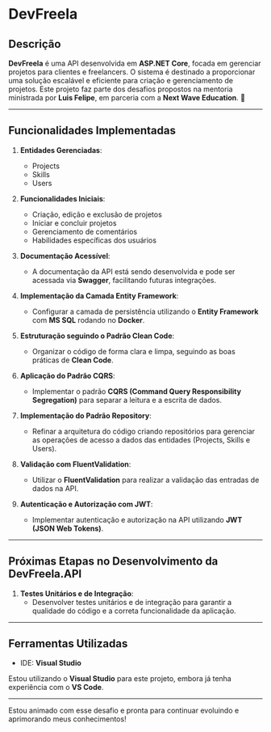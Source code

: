 # DevFreela

## Descrição
**DevFreela** é uma API desenvolvida em **ASP.NET Core**, focada em gerenciar projetos para clientes e freelancers. O sistema é destinado a proporcionar uma solução escalável e eficiente para criação e gerenciamento de projetos. Este projeto faz parte dos desafios propostos na mentoria ministrada por **Luis Felipe**, em parceria com a **Next Wave Education**. 🚀

---

## Funcionalidades Implementadas
1. **Entidades Gerenciadas**:
   - Projects
   - Skills
   - Users

2. **Funcionalidades Iniciais**:
   - Criação, edição e exclusão de projetos
   - Iniciar e concluir projetos
   - Gerenciamento de comentários
   - Habilidades específicas dos usuários

3. **Documentação Acessível**:
   - A documentação da API está sendo desenvolvida e pode ser acessada via **Swagger**, facilitando futuras integrações.

4. **Implementação da Camada Entity Framework**:
   - Configurar a camada de persistência utilizando o **Entity Framework** com **MS SQL** rodando no **Docker**.

5. **Estruturação seguindo o Padrão Clean Code**:
   - Organizar o código de forma clara e limpa, seguindo as boas práticas de **Clean Code**.
  
6. **Aplicação do Padrão CQRS**:
   - Implementar o padrão **CQRS (Command Query Responsibility Segregation)** para separar a leitura e a escrita de dados.

7. **Implementação do Padrão Repository**:
   - Refinar a arquitetura do código criando repositórios para gerenciar as operações de acesso a dados das entidades (Projects, Skills e Users).

8. **Validação com FluentValidation**:
   - Utilizar o **FluentValidation** para realizar a validação das entradas de dados na API.

9. **Autenticação e Autorização com JWT**:
   - Implementar autenticação e autorização na API utilizando **JWT (JSON Web Tokens)**.

---
## Próximas Etapas no Desenvolvimento da DevFreela.API

1. **Testes Unitários e de Integração**:
   - Desenvolver testes unitários e de integração para garantir a qualidade do código e a correta funcionalidade da aplicação.

---

## Ferramentas Utilizadas
- IDE: **Visual Studio**

Estou utilizando o **Visual Studio** para este projeto, embora já tenha experiência com o **VS Code**.

---

Estou animado com esse desafio e pronta para continuar evoluindo e aprimorando meus conhecimentos!
